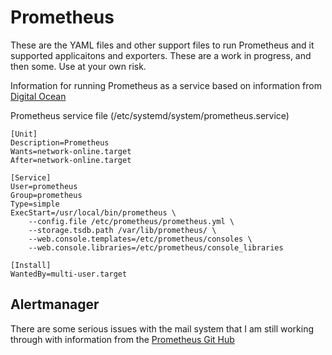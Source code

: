 # Prometheus

These are the YAML files and other support files to run Prometheus and it supported applicaitons and exporters. These are a work in progress, and then some. Use at your own risk. 

Information for running Prometheus as a service based on information from [Digital Ocean](https://www.digitalocean.com/community/tutorials/how-to-install-prometheus-on-ubuntu-16-04)

Prometheus service file (/etc/systemd/system/prometheus.service)

```
[Unit]
Description=Prometheus
Wants=network-online.target
After=network-online.target

[Service]
User=prometheus
Group=prometheus
Type=simple
ExecStart=/usr/local/bin/prometheus \
    --config.file /etc/prometheus/prometheus.yml \
    --storage.tsdb.path /var/lib/prometheus/ \
    --web.console.templates=/etc/prometheus/consoles \
    --web.console.libraries=/etc/prometheus/console_libraries

[Install]
WantedBy=multi-user.target
```

## Alertmanager

There are some serious issues with the mail system that I am still working through with information from the [Prometheus Git Hub](https://github.com/prometheus/alertmanager/issues/384)
